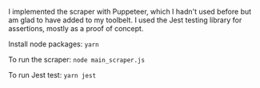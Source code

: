 I implemented the scraper with Puppeteer, which I hadn't used before but am glad to have added to my toolbelt. I used the Jest testing library for assertions, mostly as a proof of concept.

Install node packages: 
`yarn`

To run the scraper:
`node main_scraper.js`

To run Jest test:
`yarn jest`

